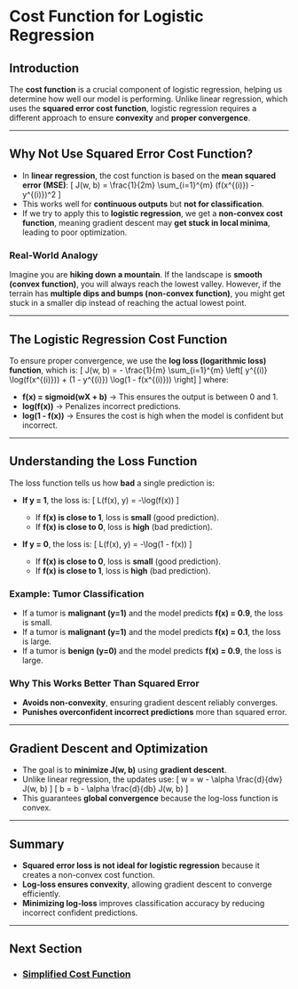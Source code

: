 # Cost Function for Logistic Regression

## Introduction
The **cost function** is a crucial component of logistic regression, helping us determine how well our model is performing. Unlike linear regression, which uses the **squared error cost function**, logistic regression requires a different approach to ensure **convexity** and **proper convergence**.

---

## Why Not Use Squared Error Cost Function?
- In **linear regression**, the cost function is based on the **mean squared error (MSE)**:
  \[
  J(w, b) = \frac{1}{2m} \sum_{i=1}^{m} (f(x^{(i)}) - y^{(i)})^2
  \]
- This works well for **continuous outputs** but **not for classification**.
- If we try to apply this to **logistic regression**, we get a **non-convex cost function**, meaning gradient descent may **get stuck in local minima**, leading to poor optimization.

### Real-World Analogy
Imagine you are **hiking down a mountain**. If the landscape is **smooth (convex function)**, you will always reach the lowest valley. However, if the terrain has **multiple dips and bumps (non-convex function)**, you might get stuck in a smaller dip instead of reaching the actual lowest point.

---

## The Logistic Regression Cost Function
To ensure proper convergence, we use the **log loss (logarithmic loss) function**, which is:
\[
J(w, b) = - \frac{1}{m} \sum_{i=1}^{m} \left[ y^{(i)} \log(f(x^{(i)})) + (1 - y^{(i)}) \log(1 - f(x^{(i)})) \right]
\]
where:
- **f(x) = sigmoid(wX + b)** → This ensures the output is between 0 and 1.
- **log(f(x))** → Penalizes incorrect predictions.
- **log(1 - f(x))** → Ensures the cost is high when the model is confident but incorrect.

---

## Understanding the Loss Function
The loss function tells us how **bad** a single prediction is:
- **If y = 1**, the loss is:
  \[
  L(f(x), y) = -\log(f(x))
  \]
  - If **f(x) is close to 1**, loss is **small** (good prediction).
  - If **f(x) is close to 0**, loss is **high** (bad prediction).

- **If y = 0**, the loss is:
  \[
  L(f(x), y) = -\log(1 - f(x))
  \]
  - If **f(x) is close to 0**, loss is **small** (good prediction).
  - If **f(x) is close to 1**, loss is **high** (bad prediction).

### Example: Tumor Classification
- If a tumor is **malignant (y=1)** and the model predicts **f(x) = 0.9**, the loss is small.
- If a tumor is **malignant (y=1)** and the model predicts **f(x) = 0.1**, the loss is large.
- If a tumor is **benign (y=0)** and the model predicts **f(x) = 0.9**, the loss is large.

### Why This Works Better Than Squared Error
- **Avoids non-convexity**, ensuring gradient descent reliably converges.
- **Punishes overconfident incorrect predictions** more than squared error.

---

## Gradient Descent and Optimization
- The goal is to **minimize J(w, b)** using **gradient descent**.
- Unlike linear regression, the updates use:
  \[
  w = w - \alpha \frac{d}{dw} J(w, b)
  \]
  \[
  b = b - \alpha \frac{d}{db} J(w, b)
  \]
- This guarantees **global convergence** because the log-loss function is convex.

---

## Summary
- **Squared error loss is not ideal for logistic regression** because it creates a non-convex cost function.
- **Log-loss ensures convexity**, allowing gradient descent to converge efficiently.
- **Minimizing log-loss** improves classification accuracy by reducing incorrect confident predictions.

---

## Next Section
- ### [Simplified Cost Function](Simplified_Cost_Function.md)
